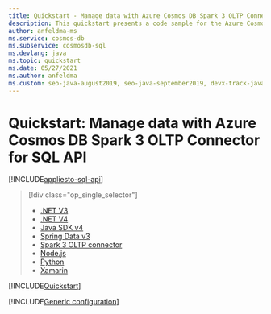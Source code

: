 ```yaml
---
title: Quickstart - Manage data with Azure Cosmos DB Spark 3 OLTP Connector for SQL API
description: This quickstart presents a code sample for the Azure Cosmos DB Spark 3 OLTP Connector for SQL API that you can use to connect to and query data in your Azure Cosmos DB account
author: anfeldma-ms
ms.service: cosmos-db
ms.subservice: cosmosdb-sql
ms.devlang: java
ms.topic: quickstart
ms.date: 05/27/2021
ms.author: anfeldma
ms.custom: seo-java-august2019, seo-java-september2019, devx-track-java
---
```


# Quickstart: Manage data with Azure Cosmos DB Spark 3 OLTP Connector for SQL API
[!INCLUDE[appliesto-sql-api](includes/appliesto-sql-api.md)]

> [!div class="op_single_selector"]
> * [.NET V3](create-sql-api-dotnet.md)
> * [.NET V4](create-sql-api-dotnet-V4.md)
> * [Java SDK v4](create-sql-api-java.md)
> * [Spring Data v3](create-sql-api-spring-data.md)
> * [Spark 3 OLTP connector](create-sql-api-spark.md)
> * [Node.js](create-sql-api-nodejs.md)
> * [Python](create-sql-api-python.md)
> * [Xamarin](create-sql-api-xamarin-dotnet.md)

[!INCLUDE[Quickstart](~/azure-sdk-for-java-cosmos-db/sdk/cosmos/azure-cosmos-spark_3-1_2-12/docs/quick-start.md)]

[!INCLUDE[Generic configuration](~/azure-sdk-for-java-cosmos-db/sdk/cosmos/azure-cosmos-spark_3-1_2-12/docs/configuration-reference.md)]
